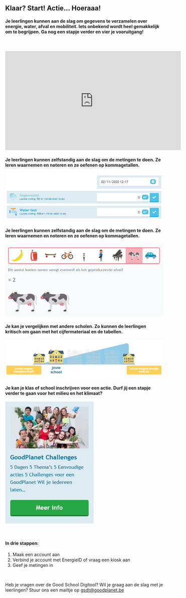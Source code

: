 ## Klaar? Start! Actie… Hoeraaa! 
#### Je leerlingen kunnen aan de slag om gegevens te verzamelen over energie, water, afval en mobiliteit. Iets onbekend wordt heel gemakkelijk om te begrijpen. Ga nog een stapje verder en vier je vooruitgang! 

</br>
</br>

<iframe width="560" height="315" src="https://www.youtube.com/embed/2TaL-F7u-54" frameborder="0" allow="accelerometer; autoplay; encrypted-media; gyroscope; picture-in-picture" allowfullscreen></iframe>
 
</br>

#### Je leerlingen kunnen zelfstandig aan de slag om de metingen te doen. Ze leren waarnemen en noteren en ze oefenen op kommagetallen.	

![](https://github.com/GoodPlanetBelgium/text_GSDT/raw/main/images/meters%20water%202.PNG)    

#### Je leerlingen kunnen zelfstandig aan de slag om de metingen te doen. Ze leren waarnemen en noteren en ze oefenen op kommagetallen.    

![](https://github.com/GoodPlanetBelgium/text_GSDT/raw/main/images/grafiek%20afval%20koeien%20klein.PNG)      

#### Je kan je vergelijken met andere scholen. Zo kunnen de leerlingen kritisch om gaan met het cijfermateriaal en de tabellen.	  

![](https://github.com/GoodPlanetBelgium/text_GSDT/raw/main/images/vergelijking%20school%20klein.png)  

#### Je kan je klas of school inschrijven voor een actie. Durf jij een stapje verder te gaan voor het milieu en het klimaat? 

![](https://github.com/GoodPlanetBelgium/text_GSDT/raw/main/images/actie%20GP%20challenges.PNG) 

</br>

#### In drie stappen:
1.	Maak een account aan
2.	Verbind je account met EnergieID of vraag een kiosk aan
3.	Geef je metingen in	   

</br>

Heb je vragen over de Good School Digitool? Wil je graag aan de slag met je leerlingen? Stuur ons een mailtje op gsdt@goodplanet.be
